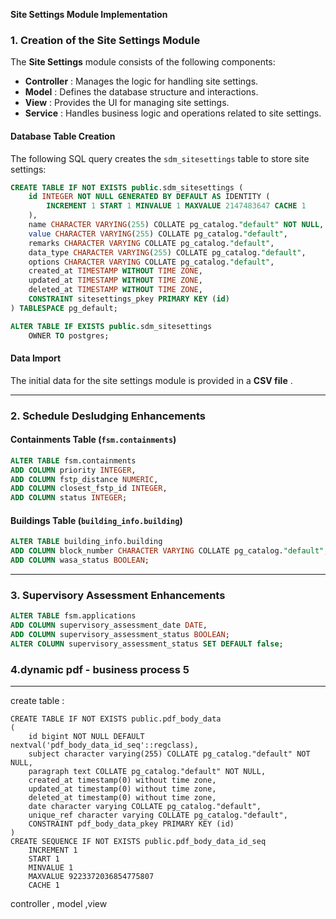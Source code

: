 **Site Settings Module Implementation**

### 1. Creation of the Site Settings Module

The **Site Settings** module consists of the following components:

* **Controller** : Manages the logic for handling site settings.
* **Model** : Defines the database structure and interactions.
* **View** : Provides the UI for managing site settings.
* **Service** : Handles business logic and operations related to site settings.

#### Database Table Creation

The following SQL query creates the `sdm_sitesettings` table to store site settings:

```sql
CREATE TABLE IF NOT EXISTS public.sdm_sitesettings (
    id INTEGER NOT NULL GENERATED BY DEFAULT AS IDENTITY (
        INCREMENT 1 START 1 MINVALUE 1 MAXVALUE 2147483647 CACHE 1
    ),
    name CHARACTER VARYING(255) COLLATE pg_catalog."default" NOT NULL,
    value CHARACTER VARYING(255) COLLATE pg_catalog."default",
    remarks CHARACTER VARYING COLLATE pg_catalog."default",
    data_type CHARACTER VARYING(255) COLLATE pg_catalog."default",
    options CHARACTER VARYING COLLATE pg_catalog."default",
    created_at TIMESTAMP WITHOUT TIME ZONE,
    updated_at TIMESTAMP WITHOUT TIME ZONE,
    deleted_at TIMESTAMP WITHOUT TIME ZONE,
    CONSTRAINT sitesettings_pkey PRIMARY KEY (id)
) TABLESPACE pg_default;

ALTER TABLE IF EXISTS public.sdm_sitesettings
    OWNER TO postgres;
```

#### Data Import

The initial data for the site settings module is provided in a  **CSV file** .

---

### 2. Schedule Desludging Enhancements

#### **Containments Table (`fsm.containments`)**

```sql
ALTER TABLE fsm.containments 
ADD COLUMN priority INTEGER,
ADD COLUMN fstp_distance NUMERIC,
ADD COLUMN closest_fstp_id INTEGER,
ADD COLUMN status INTEGER;
```

#### **Buildings Table (`building_info.building`)**

```sql
ALTER TABLE building_info.building 
ADD COLUMN block_number CHARACTER VARYING COLLATE pg_catalog."default",
ADD COLUMN wasa_status BOOLEAN;
```

---

### 3. Supervisory Assessment Enhancements

```sql
ALTER TABLE fsm.applications 
ADD COLUMN supervisory_assessment_date DATE,
ADD COLUMN supervisory_assessment_status BOOLEAN;
ALTER COLUMN supervisory_assessment_status SET DEFAULT false;
```

### 4.dynamic pdf - business process 5

---

create table :

```
CREATE TABLE IF NOT EXISTS public.pdf_body_data
(
    id bigint NOT NULL DEFAULT nextval('pdf_body_data_id_seq'::regclass),
    subject character varying(255) COLLATE pg_catalog."default" NOT NULL,
    paragraph text COLLATE pg_catalog."default" NOT NULL,
    created_at timestamp(0) without time zone,
    updated_at timestamp(0) without time zone,
    deleted_at timestamp(0) without time zone,
    date character varying COLLATE pg_catalog."default",
    unique_ref character varying COLLATE pg_catalog."default",
    CONSTRAINT pdf_body_data_pkey PRIMARY KEY (id)
)
CREATE SEQUENCE IF NOT EXISTS public.pdf_body_data_id_seq
    INCREMENT 1
    START 1
    MINVALUE 1
    MAXVALUE 9223372036854775807
    CACHE 1
```

controller , model ,view
